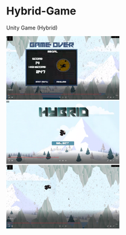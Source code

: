 # Hybrid-Game
Unity Game (Hybrid)

<span>
  <img src="https://github.com/matthewowallace/Hybrid-Game/blob/master/1.png" width="300" height="auto"/>
  <img src="https://github.com/matthewowallace/Hybrid-Game/blob/master/2.png" width="300" height="auto"/>
  <img src="https://github.com/matthewowallace/Hybrid-Game/blob/master/Untitled.png" width="300" height="auto"/>
</span>
